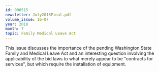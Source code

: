 ```yaml
---
id: 000515
newsletter: July2018Final.pdf
volume_issue: 16-07
year: 2018
month: 7
topic: Family Medical Leave Act
---
```


This issue discusses the importance of the pending Washington State Family and Medical Leave Act and an interesting question involving the applicability of the bid laws to what merely appear to be "contracts for services", but which require the installation of equipment.